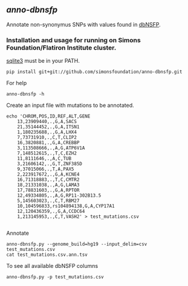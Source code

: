## _anno-dbnsfp_

Annotate non-synonymus SNPs with values found in [dbNSFP](https://sites.google.com/site/jpopgen/dbNSFP).
    
### Installation and usage for running on Simons Foundation/Flatiron Institute cluster. 

[sqlite3](http://www.sqlite.org/download.html) must be in your PATH.

```
pip install git+git://github.com/simonsfoundation/anno-dbnsfp.git
```

For help
```
anno-dbnsfp -h
```

Create an input file with mutations to be annotated.
```
echo 'CHROM,POS,ID,REF,ALT,GENE
    13,23909440,.,G,A,SACS
    21,35144452,.,G,A,ITSN1
    1,180235688,.,G,A,LHX4
    7,73731910,.,C,T,CLIP2
    16,3820881,.,G,A,CREBBP
    3,113508666,.,A,G,ATP6V1A
    7,148512615,.,T,C,EZH2
    11,8111646,.,A,C,TUB
    3,21606142,.,G,T,ZNF385D
    9,37015066,.,T,A,PAX5
    2,223917672,.,G,A,KCNE4
    16,71318883,.,T,C,CMTR2
    18,21331038,.,A,G,LAMA3
    17,78831603,.,G,A,RPTOR
    12,49334805,.,A,G,RP11-302B13.5
    5,145603023,.,C,T,RBM27
    10,104596833,rs104894138,G,A,CYP17A1
    12,120436359,.,G,A,CCDC64
    1,213145953,.,C,T,VASH2' > test_mutations.csv
    
```

Annotate

```
anno-dbnsfp.py --genome_build=hg19 --input_delim=csv test_mutations.csv
cat test_mutations.csv.ann.tsv
```

To see all available dbNSFP columns
```
anno-dbnsfp.py -p test_mutations.csv 
```



